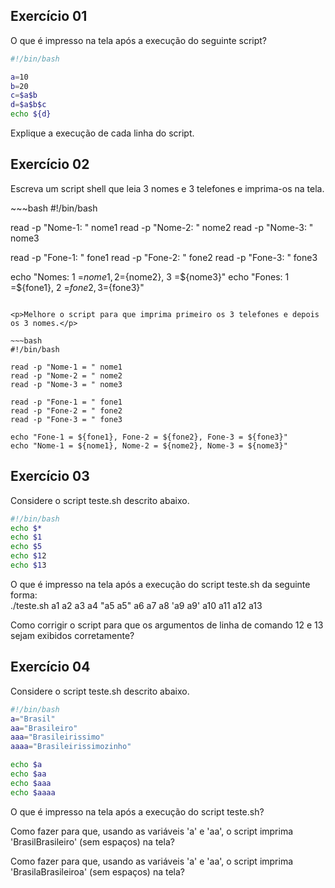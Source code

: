 <h2>Exercício 01</h2>
<p>O que é impresso na tela após a execução do seguinte script?</p>

~~~Bash
#!/bin/bash

a=10
b=20
c=$a$b
d=$a$b$c
echo ${d}
~~~

<p>Explique a execução de cada linha do script.</p>

<h2>Exercício 02</h2>
<p>Escreva um script shell que leia 3 nomes e 3 telefones e imprima-os na tela.</p>
~~~bash
#!/bin/bash

read -p "Nome-1: " nome1
read -p "Nome-2: " nome2
read -p "Nome-3: " nome3

read -p "Fone-1: " fone1
read -p "Fone-2: " fone2
read -p "Fone-3: " fone3

echo "Nomes: 1 =${nome1}, 2 =${nome2}, 3 =${nome3}"
echo "Fones: 1 =${fone1}, 2 =${fone2}, 3 =${fone3}"
~~~

<p>Melhore o script para que imprima primeiro os 3 telefones e depois os 3 nomes.</p>

~~~bash
#!/bin/bash

read -p "Nome-1 = " nome1
read -p "Nome-2 = " nome2
read -p "Nome-3 = " nome3

read -p "Fone-1 = " fone1
read -p "Fone-2 = " fone2
read -p "Fone-3 = " fone3

echo "Fone-1 = ${fone1}, Fone-2 = ${fone2}, Fone-3 = ${fone3}"
echo "Nome-1 = ${nome1}, Nome-2 = ${nome2}, Nome-3 = ${nome3}"
~~~

<h2>Exercício 03</h2>
<p>Considere o script teste.sh descrito abaixo.</p>

~~~Bash
#!/bin/bash
echo $*
echo $1
echo $5
echo $12
echo $13
~~~

<p>O que é impresso na tela após a execução do script teste.sh da seguinte forma:</br>
./teste.sh a1 a2 a3 a4 "a5 a5" a6 a7 a8 'a9 a9' a10 a11 a12 a13</p>
<p>Como corrigir o script para que os argumentos de linha de comando 12 e 13 sejam exibidos corretamente?</p>

<h2>Exercício 04</h2>
<p>Considere o script teste.sh descrito abaixo.</p>

~~~Bash
#!/bin/bash
a="Brasil"
aa="Brasileiro"
aaa="Brasileirissimo"
aaaa="Brasileirissimozinho"
~~~

~~~Bash
echo $a
echo $aa
echo $aaa
echo $aaaa
~~~

<p>O que é impresso na tela após a execução do script teste.sh?</p>

<p>Como fazer para que, usando as variáveis 'a' e 'aa', o script imprima 'BrasilBrasileiro' (sem espaços) na tela?</p>

<p>Como fazer para que, usando as variáveis 'a' e 'aa', o script imprima 'BrasilaBrasileiroa' (sem espaços) na tela?</p>
